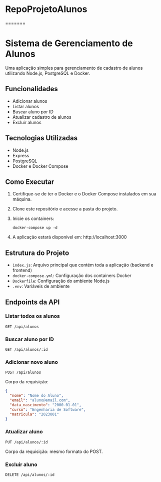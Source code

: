 # RepoProjetoAlunos
=======
# Sistema de Gerenciamento de Alunos

Uma aplicação simples para gerenciamento de cadastro de alunos utilizando Node.js, PostgreSQL e Docker.

## Funcionalidades

- Adicionar alunos
- Listar alunos
- Buscar aluno por ID
- Atualizar cadastro de alunos
- Excluir alunos

## Tecnologias Utilizadas

- Node.js
- Express
- PostgreSQL
- Docker e Docker Compose

## Como Executar

1. Certifique-se de ter o Docker e o Docker Compose instalados em sua máquina.

2. Clone este repositório e acesse a pasta do projeto.

3. Inicie os containers:
   ```
   docker-compose up -d
   ```

4. A aplicação estará disponível em: http://localhost:3000

## Estrutura do Projeto

- `index.js`: Arquivo principal que contém toda a aplicação (backend e frontend)
- `docker-compose.yml`: Configuração dos containers Docker
- `Dockerfile`: Configuração do ambiente Node.js
- `.env`: Variáveis de ambiente

## Endpoints da API

### Listar todos os alunos
```
GET /api/alunos
```

### Buscar aluno por ID
```
GET /api/alunos/:id
```

### Adicionar novo aluno
```
POST /api/alunos
```
Corpo da requisição:
```json
{
  "nome": "Nome do Aluno",
  "email": "aluno@email.com",
  "data_nascimento": "2000-01-01",
  "curso": "Engenharia de Software",
  "matricula": "2023001"
}
```

### Atualizar aluno
```
PUT /api/alunos/:id
```
Corpo da requisição: mesmo formato do POST.

### Excluir aluno
```
DELETE /api/alunos/:id
```
